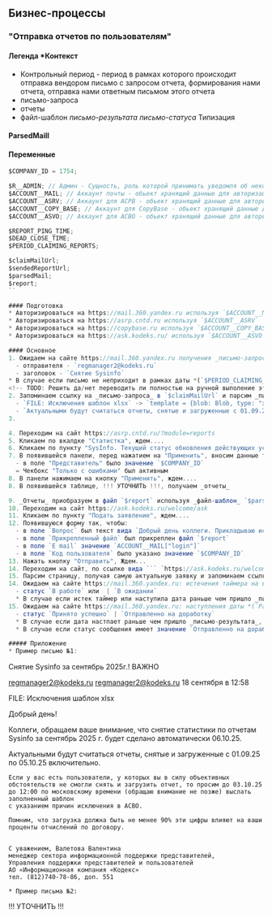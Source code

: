 ## Бизнес-процессы





### "Отправка отчетов по пользователям"

#### Легенда *Контекст
  * Контрольный период - период в рамках которого происходит отправка вендором письмо с запросом отчета, формирования нами отчета, отправка нами ответным письмом этого отчета
  * письмо-запроса
  * отчеты
  * файл-шаблон
_письмо-результата_
_письмо-статуса_
Типизация
#### ParsedMailI

#### Переменные
```js
$COMPANY_ID = 1754;

$R__ADMIN; // Админ - Сущность, роль которой принимать уведомля об некоректной работе программы
$ACCOUNT__MAIL; // Аккаунт почты - обьект хранящий данные для авторизации в почтовом клиенте
$ACCOUNT__ASRV; // Аккаунт для АСРВ - обьект хранящий данные для авторизации в сервисе asrp.cntd.ru
$ACCOUNT__COPY_BASE; // Аккаунт для CopyBase - обьект хранящий данные для авторизации в сервисе copybase.ru
$ACCOUNT__ASVO; // Аккаунт для АСВО - обьект хранящий данные для авторизации в сервисе ask.kodeks.ru

$REPORT_PING_TIME;
$DEAD_CLOSE_TIME;
$PERIOD_CLAIMING_REPORTS;

$claimMailUrl;
$sendedReportUrl;
$parsedMail;
$report;
``

#### Подготовка
* Авторизироваться на https://mail.360.yandex.ru используя `$ACCOUNT__MAIL`
* Авторизироваться на https://asrp.cntd.ru используя `$ACCOUNT__ASRV`
* Авторизироваться на https://copybase.ru используя `$ACCOUNT__COPY_BASE`
* Авторизироваться на https://ask.kodeks.ru/ используя `$ACCOUNT__ASVO`

#### Основное
1. Ожидаем на сайте https://mail.360.yandex.ru получения _письмо-запроса_ *(Пример письма №1) содержащего:
  - отправителя - `regmanager2@kodeks.ru`
  - заголовок - `Снятие Sysinfo`
* В случае если письмо не неприходит в рамках даты *(`$PERIOD_CLAIMING_REPORTS[1] - 12часов`), уведомляем об это `$R__ADMIN`
<!-- TODO: Решить да/нет переводить ли полностью на ручной выполение этого БП *("Отправка отчетов по пользователям"), в случае если не было отправленно вендором _письмо-запроса_ в контрольный период -->
2. Запоминаем ссылку на _письмо-запроса_ в `$claimMailUrl` и парсим _письмо-запроса_, в обьект `$parsedMail`, таким образом что получаем из *([Часть письма] = [имя поля ParsedMailI] = [Значение]):
  - `FILE: Исключения шаблон xlsx` -> `template = {blob: Blob, type: "xlsx" | "pdf"}`
  - `Актуальными будут считаться отчеты, снятые и загруженные с 01.09.25 по 05.10.25 включительно.` -> `deadline = [01.09.25, 05.10.25]`
3.  

4. Переходим на сайт https://asrp.cntd.ru/?module=reports
5. Кликаем по вкалдке "Статистка", ждем....
6. Кликаем по пункту "SysInfo. Текущий статус обновления действующих установок", ждем....
7. В появившейся панели, перед нажатием на "Применить", вносим данные так чтобы:
  - в поле "Представитель" было значение `$COMPANY_ID`
  = Чекбокс "Только с ошибками" был активным
8. В панели нажимаем на кнопку "Применить", ждем....
8. В появившейся таблице, !!! УТОЧНИТЬ !!!, получаем _отчеты_

9. _Отчеты_ приобразуем в файл `$report` используя _файл-шаблон_ `$parsedMail["template"]`.
10. Переходим на сайт https://ask.kodeks.ru/welcome/ask
11. Кликаем по пункту "Подать заявление", ждем....
12. Появившуюся форму так, чтобы:
  - в поле `Вопрос` был текст вида `Добрый день коллеги. Прикладываю исключения за $parsedMail["deadline"]`
  - в поле `Прикрепленный файл` был прикреплен файл `$report`
  - в поле `E mail` значение `ACCOUNT__MAIL["login"]`
  - в поле `Код пользователя` было указано значение `$COMPANY_ID`
13. Нажать кнопку "Отправить", Ждем...
14. Переходим на сайт, по ссылке вида ``` `https://ask.kodeks.ru/welcome/search?nacc=${$ACCOUNT__ASVO}&order=1&order_dir=2&step=1` ```
15. Парсим страницу, получая самую актуальную заявку и запоминаем ссылку на заявку в `$sendedReportUrl`
14. Ожидаем на сайте https://mail.360.yandex.ru: истечения таймера на время `$REPORT_PING_TIME`, наступления даты *(`ParsedMailI["deadline"][1] - $DEAD_CLOSE_TIME`) или получения _письмо-статуса_ *(Пример письма №2) содержащего:
  - cтатус `В работе` или  | `В ожидании`
  * В случае если истек таймер или наступила дата раньше чем пришло _письмо-статуса_, прекрашяем все ожидания и уведомляем об это `$R__ADMIN`, соопроводив уведомление: _скринкастом отправляемого шаблона_ и ссылкой на _письмо-запроса_
15. Ожидаем на сайте https://mail.360.yandex.ru: наступления даты *(`ParsedMailI["deadline"][1] - $DEAD_CLOSE_TIME`) или получения _письмо-результата_ *(Пример письма №3) содержащего:
  - cтатус `Принято успешно` | `Отправленно на доработку`
  * В случае если дата настпает раньше чем пришло _письмо-результата_, уведомляем об это `$R__ADMIN`, соопроводив уведомление: ссылкой на _письмо-запроса_ и значением `$sendedReportUrl`
  * В случае если статус сообщения имеет значение `Отправленно на доработку`, уведомляем об это `$R__ADMIN`, соопроводив уведомление: ссылкой на _письмо-запроса_ и значением `$sendedReportUrl`

##### Приложение
* Пример письмо №1:
```
  Снятие Sysinfo за сентябрь 2025г.! ВАЖНО

  regmanager2@kodeks.ru regmanager2@kodeks.ru 18 сентября в 12:58

  FILE: Исключения шаблон xlsx



  Добрый день!

  Коллеги, обращаем ваше внимание, что снятие статистики по отчетам Sysinfo за сентябрь 2025 г. будет сделано автоматически 06.10.25.

  Актуальными будут считаться отчеты, снятые и загруженные с 01.09.25 по 05.10.25 включительно.

    Если у вас есть пользователи, у которых вы в силу объективных обстоятельств не смогли снять и загрузить отчет, то просим до 03.10.25 до 12:00 по московскому времени (обращаю внимание не позже) выслать заполненный шаблон
    с указанием причин исключения в АСВО.

    Помним, что загрузка должна быть не менее 90% эти цифры влияют на ваши проценты отчислений по договору.


    С уважением, Валетова Валентина
    менеджер сектора информационной поддержки представителей,
    Управления поддержки представителей и пользователей
    АО «Информационная компания «Кодекс»
    тел. (812)740-78-86, доп. 551
```
* Пример письма №2:
```
!!! УТОЧНИТЬ !!!
```
